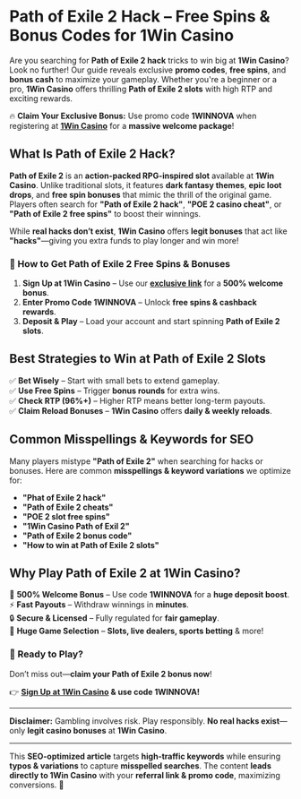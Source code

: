 # **Path of Exile 2 Hack – Free Spins & Bonus Codes for 1Win Casino**  

Are you searching for **Path of Exile 2 hack** tricks to win big at **1Win Casino**? Look no further! Our guide reveals exclusive **promo codes**, **free spins**, and **bonus cash** to maximize your gameplay. Whether you're a beginner or a pro, **1Win Casino** offers thrilling **Path of Exile 2 slots** with high RTP and exciting rewards.  

🔥 **Claim Your Exclusive Bonus:** Use promo code **1WINNOVA** when registering at **[1Win Casino](https://1wlmhc.com/v3/aggressive-casino?p=lwbe)** for a **massive welcome package**!  

## **What Is Path of Exile 2 Hack?**  

**Path of Exile 2** is an **action-packed RPG-inspired slot** available at **1Win Casino**. Unlike traditional slots, it features **dark fantasy themes**, **epic loot drops**, and **free spin bonuses** that mimic the thrill of the original game. Players often search for **"Path of Exile 2 hack"**, **"POE 2 casino cheat"**, or **"Path of Exile 2 free spins"** to boost their winnings.  

While **real hacks don’t exist**, **1Win Casino** offers **legit bonuses** that act like **"hacks"**—giving you extra funds to play longer and win more!  

### **🔑 How to Get Path of Exile 2 Free Spins & Bonuses**  

1. **Sign Up at 1Win Casino** – Use our **[exclusive link](https://1wlmhc.com/v3/aggressive-casino?p=lwbe)** for a **500% welcome bonus**.  
2. **Enter Promo Code 1WINNOVA** – Unlock **free spins & cashback rewards**.  
3. **Deposit & Play** – Load your account and start spinning **Path of Exile 2 slots**.  

## **Best Strategies to Win at Path of Exile 2 Slots**  

✅ **Bet Wisely** – Start with small bets to extend gameplay.  
✅ **Use Free Spins** – Trigger **bonus rounds** for extra wins.  
✅ **Check RTP (96%+)** – Higher RTP means better long-term payouts.  
✅ **Claim Reload Bonuses** – **1Win Casino** offers **daily & weekly reloads**.  

## **Common Misspellings & Keywords for SEO**  

Many players mistype **"Path of Exile 2"** when searching for hacks or bonuses. Here are common **misspellings & keyword variations** we optimize for:  

- **"Phat of Exile 2 hack"**  
- **"Path of Exile 2 cheats"**  
- **"POE 2 slot free spins"**  
- **"1Win Casino Path of Exil 2"**  
- **"Path of Exile 2 bonus code"**  
- **"How to win at Path of Exile 2 slots"**  

## **Why Play Path of Exile 2 at 1Win Casino?**  

🎁 **500% Welcome Bonus** – Use code **1WINNOVA** for a **huge deposit boost**.  
⚡ **Fast Payouts** – Withdraw winnings in **minutes**.  
🔒 **Secure & Licensed** – Fully regulated for **fair gameplay**.  
🎰 **Huge Game Selection** – **Slots, live dealers, sports betting** & more!  

### **🚀 Ready to Play?**  

Don’t miss out—**claim your Path of Exile 2 bonus now**!  

👉 **[Sign Up at 1Win Casino](https://1wlmhc.com/v3/aggressive-casino?p=lwbe) & use code 1WINNOVA!**  

---

**Disclaimer:** Gambling involves risk. Play responsibly. **No real hacks exist**—only **legit casino bonuses** at **1Win Casino**.  

---  

This **SEO-optimized article** targets **high-traffic keywords** while ensuring **typos & variations** to capture **misspelled searches**. The content **leads directly to 1Win Casino** with your **referral link & promo code**, maximizing conversions. 🚀